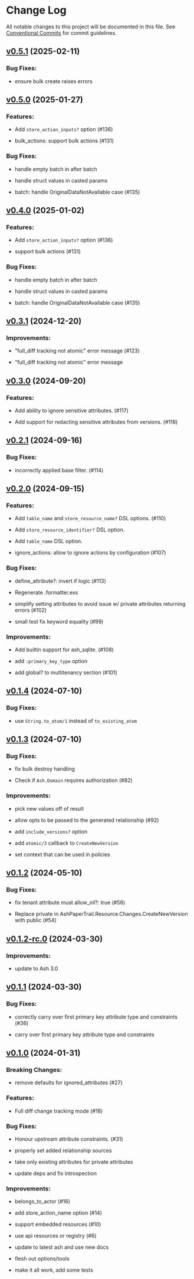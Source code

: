 # Change Log

All notable changes to this project will be documented in this file.
See [Conventional Commits](Https://conventionalcommits.org) for commit guidelines.

<!-- changelog -->

## [v0.5.1](https://github.com/ash-project/ash_paper_trail/compare/v0.5.0...v0.5.1) (2025-02-11)




### Bug Fixes:

* ensure bulk create raises errors

## [v0.5.0](https://github.com/ash-project/ash_paper_trail/compare/v0.4.0...v0.5.0) (2025-01-27)




### Features:

* Add `store_action_inputs?` option (#136)

* bulk_actions: support bulk actions (#131)

### Bug Fixes:

* handle empty batch in after batch

* handle struct values in casted params

* batch: handle OriginalDataNotAvailable case (#135)

## [v0.4.0](https://github.com/ash-project/ash_paper_trail/compare/v0.3.1...v0.4.0) (2025-01-02)




### Features:

* Add `store_action_inputs?` option (#136)

* support bulk actions (#131)

### Bug Fixes:

* handle empty batch in after batch

* handle struct values in casted params

* batch: handle OriginalDataNotAvailable case (#135)

## [v0.3.1](https://github.com/ash-project/ash_paper_trail/compare/v0.3.0...v0.3.1) (2024-12-20)




### Improvements:

* "full_diff tracking not atomic" error message (#123)

* "full_diff tracking not atomic" error message

## [v0.3.0](https://github.com/ash-project/ash_paper_trail/compare/v0.2.1...v0.3.0) (2024-09-20)




### Features:

* Add ability to ignore sensitive attributes. (#117)

* Add support for redacting sensitive attributes from versions. (#116)

## [v0.2.1](https://github.com/ash-project/ash_paper_trail/compare/v0.2.0...v0.2.1) (2024-09-16)




### Bug Fixes:

* incorrectly applied base filter. (#114)

## [v0.2.0](https://github.com/ash-project/ash_paper_trail/compare/v0.1.4...v0.2.0) (2024-09-15)




### Features:

* Add `table_name` and `store_resource_name?` DSL options. (#110)

* Add `store_resource_identifier?` DSL option.

* Add `table_name` DSL option.

* ignore_actions: allow to ignore actions by configuration (#107)

### Bug Fixes:

* define_attribute?: invert if logic (#113)

* Regenerate .formatter.exs

* simplify setting attributes to avoid issue w/ private attributes returning errors (#102)

* small test fix keyword equality (#99)

### Improvements:

* Add builtin support for ash_sqlite. (#108)

* add `:primary_key_type` option

* add global? to multitenancy section (#101)

## [v0.1.4](https://github.com/ash-project/ash_paper_trail/compare/v0.1.3...v0.1.4) (2024-07-10)




### Bug Fixes:

* use `String.to_atom/1` instead of `to_existing_atom`

## [v0.1.3](https://github.com/ash-project/ash_paper_trail/compare/v0.1.2...v0.1.3) (2024-07-10)




### Bug Fixes:

* fix bulk destroy handling

* Check if `Ash.Domain` requires authorization (#82)

### Improvements:

* pick new values off of result

* allow opts to be passed to the generated relationship (#92)

* add `include_versions?` option

* add `atomic/3` callback to `CreateNewVersion`

* set context that can be used in policies

## [v0.1.2](https://github.com/ash-project/ash_paper_trail/compare/v0.1.2-rc.0...v0.1.2) (2024-05-10)




### Bug Fixes:

* fix tenant attribute must allow_nil?: true (#56)

* Replace private in AshPaperTrail.Resource.Changes.CreateNewVersion with public (#54)

## [v0.1.2-rc.0](https://github.com/ash-project/ash_paper_trail/compare/v0.1.1...v0.1.2-rc.0) (2024-03-30)




### Improvements:

* update to Ash 3.0

## [v0.1.1](https://github.com/ash-project/ash_paper_trail/compare/v0.1.0...v0.1.1) (2024-03-30)




### Bug Fixes:

* correctly carry over first primary key attribute type and constraints (#36)

* carry over first primary key attribute type and constraints

## [v0.1.0](https://github.com/ash-project/ash_paper_trail/compare/v0.1.0...v0.1.0) (2024-01-31)
### Breaking Changes:

* remove defaults for ignored_attributes (#27)



### Features:

* Full diff change tracking mode (#18)

### Bug Fixes:

* Honour upstream attribute constraints. (#31)

* properly set added relationship sources

* take only existing attributes for private attributes

* update deps and fix introspection

### Improvements:

* belongs_to_actor (#16)

* add store_action_name option (#14)

* support embedded resources (#10)

* use api resources or registry (#6)

* update to latest ash and use new docs

* flesh out options/tools

* make it all work, add some tests
